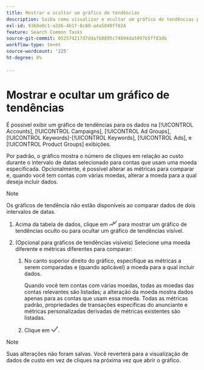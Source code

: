 ```yaml
---
title: Mostrar e ocultar um gráfico de tendências
description: Saiba como visualizar e ocultar um gráfico de tendências para os dados em algumas exibições de gerenciamento de campanha.
exl-id: 9360e0c1-a326-4b1f-8c80-a4a5049ff024
feature: Search Common Tasks
source-git-commit: 052574217d7ddafb8895c74094da5997b5ff83db
workflow-type: tm+mt
source-wordcount: '225'
ht-degree: 0%

---
```


# Mostrar e ocultar um gráfico de tendências

É possível exibir um gráfico de tendências para os dados na [!UICONTROL Accounts], [!UICONTROL Campaigns], [!UICONTROL Ad Groups], [!UICONTROL Keywords]-[!UICONTROL Keywords], [!UICONTROL Ads], e [!UICONTROL Product Groups] exibições.

Por padrão, o gráfico mostra o número de cliques em relação ao custo durante o intervalo de datas selecionado para contas que usam uma moeda especificada. Opcionalmente, é possível alterar as métricas para comparar e, quando você tem contas com várias moedas, alterar a moeda para a qual deseja incluir dados.

>[!NOTE]
>
>Os gráficos de tendência não estão disponíveis ao comparar dados de dois intervalos de datas.

1. Acima da tabela de dados, clique em ![Gráficos](/help/search-social-commerce/assets/trend-chart.png "Gráficos") para mostrar um gráfico de tendências oculto ou para ocultar um gráfico de tendências visível.

1. (Opcional para gráficos de tendências visíveis) Selecione uma moeda diferente e métricas diferentes para comparar:

   1. No canto superior direito do gráfico, especifique as métricas a serem comparadas e (quando aplicável) a moeda para a qual incluir dados.

      Quando você tem contas com várias moedas, todas as moedas das contas relevantes são listadas; a alteração da moeda mostra dados apenas para as contas que usam essa moeda. Todas as métricas padrão, propriedades de transações específicas do anunciante e métricas personalizadas derivadas de métricas existentes são listadas.

   1. Clique em ![Salvar](/help/search-social-commerce/assets/save-checkmark.png "Salvar").

>[!NOTE]
>
>Suas alterações não foram salvas. Você reverterá para a visualização de dados de custo em vez de cliques na próxima vez que abrir o gráfico.
